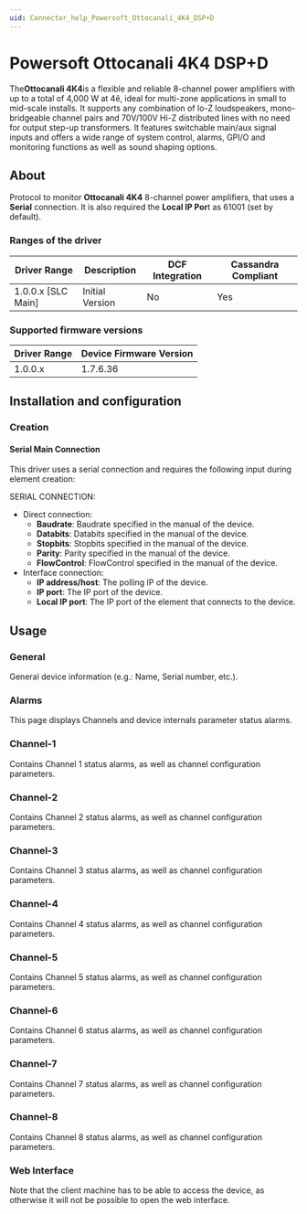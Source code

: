 ```yaml
---
uid: Connector_help_Powersoft_Ottocanali_4K4_DSP+D
---
```


# Powersoft Ottocanali 4K4 DSP+D

The**Ottocanali 4K4**is a flexible and reliable 8-channel power amplifiers with up to a total of 4,000 W at 4ê, ideal for multi-zone applications in small to mid-scale installs. It supports any combination of lo-Z loudspeakers, mono-bridgeable channel pairs and 70V/100V Hi-Z distributed lines with no need for output step-up transformers. It features switchable main/aux signal inputs and offers a wide range of system control, alarms, GPI/O and monitoring functions as well as sound shaping options.

## About

Protocol to monitor **Ottocanali 4K4** 8-channel power amplifiers, that uses a **Serial** connection. It is also required the **Local IP Por**t as 61001 (set by default).

### Ranges of the driver

| **Driver Range**     | **Description** | **DCF Integration** | **Cassandra Compliant** |
|----------------------|-----------------|---------------------|-------------------------|
| 1.0.0.x \[SLC Main\] | Initial Version | No                  | Yes                     |

### Supported firmware versions

| **Driver Range** | **Device Firmware Version** |
|------------------|-----------------------------|
| 1.0.0.x          | 1.7.6.36                    |

## Installation and configuration

### Creation

#### Serial Main Connection

This driver uses a serial connection and requires the following input during element creation:

SERIAL CONNECTION:

- Direct connection:
  - **Baudrate**: Baudrate specified in the manual of the device.
  - **Databits**: Databits specified in the manual of the device.
  - **Stopbits**: Stopbits specified in the manual of the device.
  - **Parity**: Parity specified in the manual of the device.
  - **FlowControl**: FlowControl specified in the manual of the device.
- Interface connection:
  - **IP address/host**: The polling IP of the device.
  - **IP port**: The IP port of the device.
  - **Local IP port**: The IP port of the element that connects to the device.

## Usage

### General

General device information (e.g.: Name, Serial number, etc.).

### Alarms

This page displays Channels and device internals parameter status alarms.

### Channel-1

Contains Channel 1 status alarms, as well as channel configuration parameters.

### Channel-2

Contains Channel 2 status alarms, as well as channel configuration parameters.

### Channel-3

Contains Channel 3 status alarms, as well as channel configuration parameters.

### Channel-4

Contains Channel 4 status alarms, as well as channel configuration parameters.

### Channel-5

Contains Channel 5 status alarms, as well as channel configuration parameters.

### Channel-6

Contains Channel 6 status alarms, as well as channel configuration parameters.

### Channel-7

Contains Channel 7 status alarms, as well as channel configuration parameters.

### Channel-8

Contains Channel 8 status alarms, as well as channel configuration parameters.

### Web Interface

Note that the client machine has to be able to access the device, as otherwise it will not be possible to open the web interface.

